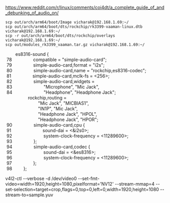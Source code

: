 https://www.reddit.com/r/linux/comments/coi4dt/a_complete_guide_of_and_debunking_of_audio_on/

```
scp out/arch/arm64/boot/Image vicharak@192.168.1.69:~/
scp out/arch/arm64/boot/dts/rockchip/rk3399-vaaman-linux.dtb vicharak@192.168.1.69:~/
scp -r out/arch/arm64/boot/dts/rockchip/overlays vicharak@192.168.1.69:~/
scp out/modules_rk3399_vaaman.tar.gz vicharak@192.168.1.69:~/
```


        es8316-sound {  
 78                 compatible = "simple-audio-card";  
 79                 simple-audio-card,format = "i2s";  
 80                 simple-audio-card,name = "rockchip,es8316-codec";  
 81                 simple-audio-card,mclk-fs = <256>;  
 82                 simple-audio-card,widgets =  
 83                         "Microphone", "Mic Jack",  
 84                         "Headphone", "Headphone Jack";  
                  rockchip,routing =  
                          "Mic Jack", "MICBIAS1",  
                          "IN1P", "Mic Jack",  
                          "Headphone Jack", "HPOL",  
                          "Headphone Jack", "HPOR";  
 90                 simple-audio-card,cpu {  
 91                         sound-dai = <&i2s0>;  
 92                         system-clock-frequency = <11289600>;  
 93                 };  
 94                 simple-audio-card,codec {  
 95                         sound-dai = <&es8316>;  
 96                         system-clock-frequency = <11289600>;  
 97                 };  
 98         };

v4l2-ctl --verbose -d /dev/video0 --set-fmt-video=width=1920,height=1080,pixelformat='NV12' --stream-mmap=4 --set-selection=target=crop,flags=0,top=0,left=0,width=1920,height=1080 --stream-to=sample.yuv
